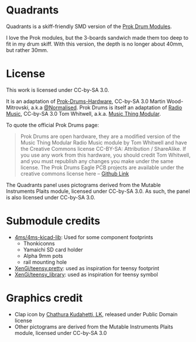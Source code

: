 # Quadrants

Quadrants is a skiff-friendly SMD version of the [Prok Drum Modules](https://www.thonk.co.uk/product-category/manufacturer/prok-modular/).

I love the Prok modules, but the 3-boards sandwich made them too deep to fit in my drum skiff. With this version, the depth is no longer about 40mm, but rather 30mm.

# License

This work is licensed under CC-by-SA 3.0.

It is an adaptation of [Prok-Drums-Hardware](https://github.com/Normalised/Prok-Drums-Hardware), CC-by-SA 3.0 Martin Wood-Mitrovski, a.k.a [@Normalised](https://github.com/Normalised).
Prok Drums is itself an adaptation of [Radio Music](https://github.com/TomWhitwell/RadioMusic), CC-by-SA 3.0 Tom Whitwell, a.k.a. [Music Thing Modular](https://musicthing.co.uk/).

To quote the official Prok Drums page:
> Prok Drums are open hardware, they are a modified version of the Music Thing Modular Radio Music module by Tom Whitwell and have the Creative Commons license CC-BY-SA: Attribution / ShareAlike. If you use any work from this hardware, you should credit Tom Whitwell, and you must republish any changes you make under the same license. The Prok Drums Eagle PCB projects are available under the creative commons license here – [Github Link](https://github.com/Normalised/Prok-Drums-Hardware)

The Quadrants panel uses pictograms derived from the Mutable Instruments Plaits module, licensed under CC-by-SA 3.0. As such, the panel is also licensed under CC-by-SA 3.0.

# Submodule credits
- [4ms/4ms-kicad-lib](https://github.com/4ms/4ms-kicad-lib): Used for some component footprints
  - Thonkiconns
  - Yamaichi SD card holder
  - Alpha 9mm pots
  - rail mounting hole
- [XenGi/teensy.pretty](github.com/XenGi/teensy.pretty): used as inspiration for teensy footprint
- [XenGi/teensy_library](github.com/XenGi/teensy_library): used as inspiration for teensy symbol

# Graphics credit
- Clap icon by [Chathura Kudahetti, LK](https://thenounproject.com/chathura/), released under Public Domain license
- Other pictograms are derived from the Mutable Instruments Plaits module, licensed under CC-by-SA 3.0
